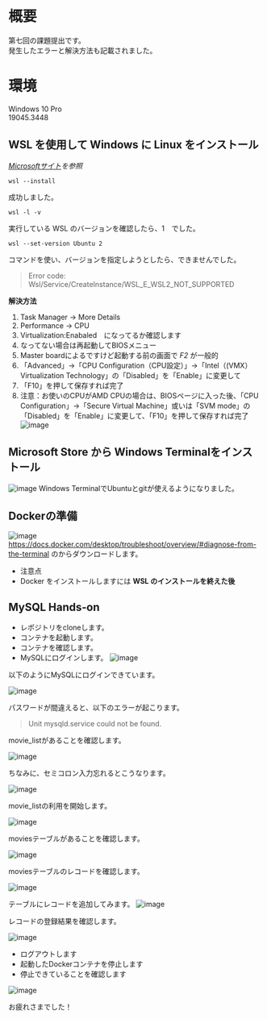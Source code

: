 # 概要
第七回の課題提出です。   
発生したエラーと解決方法も記載されました。

# 環境
Windows 10 Pro  
19045.3448

## WSL を使用して Windows に Linux をインストール
 *[Microsoftサイト](https://learn.microsoft.com/ja-jp/windows/wsl/install)を参照*    
 ```
 wsl --install
```
成功しました。

```
wsl -l -v
```
実行している WSL のバージョンを確認したら、1　でした。
```
wsl --set-version Ubuntu 2
```
 コマンドを使い、バージョンを指定しようとしたら、できませんでした。　　
 
> Error code: Wsl/Service/CreateInstance/WSL_E_WSL2_NOT_SUPPORTED

**解決方法**
1. Task Manager -> More Details
2. Performance -> CPU
3. Virtualization:Enabaled　になってるか確認します
4. なってない場合は再起動してBIOSメニュー
5. Master boardによるですけど起動する前の画面で *F2* が一般的
6. 「Advanced」→「CPU Configuration（CPU設定）」→「Intel（(VMX）Virtualization Technology」の「Disabled」を「Enable」に変更して
7. 「F10」を押して保存すれば完了
8. 注意：お使いのCPUがAMD CPUの場合は、BIOSページに入った後、「CPU Configuration」→「Secure Virtual Machine」或いは「SVM mode」の「Disabled」を「Enable」に変更して、「F10」を押して保存すれば完了
   ![image](https://github.com/Mie-ee/mysql-hands-on/assets/146546228/f3146a14-bf0e-4c27-8d45-0d1a831afea5)

## Microsoft Store から Windows Terminalをインストール
![image](https://github.com/Mie-ee/mysql-hands-on/assets/146546228/1364f4c8-47b6-4a46-a581-b4af26608d82)
Windows TerminalでUbuntuとgitが使えるようになりました。

## Dockerの準備
![image](https://github.com/Mie-ee/mysql-hands-on/assets/146546228/73c4ff6e-af06-4594-b0ad-37b69305a982)
https://docs.docker.com/desktop/troubleshoot/overview/#diagnose-from-the-terminal
のからダウンロードします。
- 注意点
- Docker をインストールしますには __WSL のインストールを終えた後__

## MySQL Hands‐on

- レポジトリをcloneします。
- コンテナを起動します。  
- コンテナを確認します。  
- MySQLにログインします。
![image](https://github.com/Mie-ee/mysql-hands-on/assets/146546228/2bf05eaa-58ef-4ffc-a407-d65a38de29c4)

以下のようにMySQLにログインできています。  

![image](https://github.com/Mie-ee/mysql-hands-on/assets/146546228/cd5e2265-4c44-449f-a39f-9faa58e692d0)

パスワードが間違えると、以下のエラーが起こります。
> Unit mysqld.service could not be found.

movie_listがあることを確認します。    

![image](https://github.com/Mie-ee/mysql-hands-on/assets/146546228/0cf3ed6f-3b82-44a3-b124-f9dd9277e500)

ちなみに、セミコロン入力忘れるとこうなります。

![image](https://github.com/Mie-ee/mysql-hands-on/assets/146546228/c47c350a-7c7f-4526-9890-882d31d11ab6)


movie_listの利用を開始します。  

![image](https://github.com/Mie-ee/mysql-hands-on/assets/146546228/0c15bcaf-ae49-4039-8474-1c3c1f8fff7c)


moviesテーブルがあることを確認します。

![image](https://github.com/Mie-ee/mysql-hands-on/assets/146546228/0105e4bc-4271-4b57-96bc-4f937f38195d)


moviesテーブルのレコードを確認します。

![image](https://github.com/Mie-ee/mysql-hands-on/assets/146546228/8dfc8ab1-dae0-47fb-b295-bb0f77af9155)

テーブルにレコードを追加してみます。
![image](https://github.com/Mie-ee/mysql-hands-on/assets/146546228/7508a94d-58ee-4ecd-8dc0-a6329db20fa3)

レコードの登録結果を確認します。

![image](https://github.com/Mie-ee/mysql-hands-on/assets/146546228/903c8a06-7ea0-4393-9f61-d7f23db53f98)

- ログアウトします
- 起動したDockerコンテナを停止します
- 停止できていることを確認します

![image](https://github.com/Mie-ee/mysql-hands-on/assets/146546228/5c04b921-745b-4734-ae50-89963a89455a)



お疲れさまでした！  
